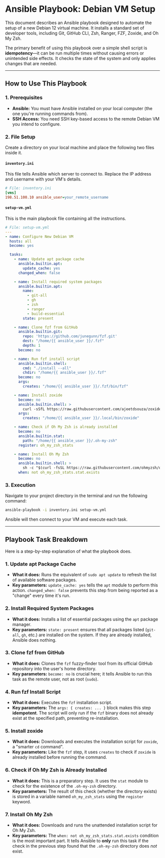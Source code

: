 # Ansible Playbook: Debian VM Setup

This document describes an Ansible playbook designed to automate the setup of a new Debian 12 virtual machine. It installs a standard set of developer tools, including Git, GitHub CLI, Zsh, Ranger, FZF, Zoxide, and Oh My Zsh.

The primary benefit of using this playbook over a simple shell script is **idempotency**—it can be run multiple times without causing errors or unintended side effects. It checks the state of the system and only applies changes that are needed.

-----

## How to Use This Playbook

### 1\. Prerequisites

  - **Ansible:** You must have Ansible installed on your local computer (the one you're running commands from).
  - **SSH Access:** You need SSH key-based access to the remote Debian VM you intend to configure.

### 2\. File Setup

Create a directory on your local machine and place the following two files inside it.

#### `inventory.ini`

This file tells Ansible which server to connect to. Replace the IP address and username with your VM's details.

```ini
# File: inventory.ini
[vms]
198.51.100.10 ansible_user=your_remote_username
```

#### `setup-vm.yml`

This is the main playbook file containing all the instructions.

```yaml
# File: setup-vm.yml
---
- name: Configure New Debian VM
  hosts: all
  become: yes

  tasks:
    - name: Update apt package cache
      ansible.builtin.apt:
        update_cache: yes
      changed_when: false

    - name: Install required system packages
      ansible.builtin.apt:
        name:
          - git-all
          - gh
          - zsh
          - ranger
          - build-essential
        state: present

    - name: Clone fzf from GitHub
      ansible.builtin.git:
        repo: 'https://github.com/junegunn/fzf.git'
        dest: "/home/{{ ansible_user }}/.fzf"
        depth: 1
      become: no

    - name: Run fzf install script
      ansible.builtin.shell:
        cmd: "./install --all"
        chdir: "/home/{{ ansible_user }}/.fzf"
      become: no
      args:
        creates: "/home/{{ ansible_user }}/.fzf/bin/fzf"

    - name: Install zoxide
      become: no
      ansible.builtin.shell: >
        curl -sSfL https://raw.githubusercontent.com/ajeetdsouza/zoxide/main/install.sh | sh
      args:
        creates: "/home/{{ ansible_user }}/.local/bin/zoxide"

    - name: Check if Oh My Zsh is already installed
      become: no
      ansible.builtin.stat:
        path: "/home/{{ ansible_user }}/.oh-my-zsh"
      register: oh_my_zsh_stats

    - name: Install Oh My Zsh
      become: no
      ansible.builtin.shell: >
        sh -c "$(curl -fsSL https://raw.githubusercontent.com/ohmyzsh/ohmyzsh/master/tools/install.sh)" "" --unattended
      when: not oh_my_zsh_stats.stat.exists
```

### 3\. Execution

Navigate to your project directory in the terminal and run the following command:

```bash
ansible-playbook -i inventory.ini setup-vm.yml
```

Ansible will then connect to your VM and execute each task.

-----

## Playbook Task Breakdown

Here is a step-by-step explanation of what the playbook does.

### 1\. Update apt Package Cache

  - **What it does:** Runs the equivalent of `sudo apt update` to refresh the list of available software packages.
  - **Key parameters:** `update_cache: yes` tells the `apt` module to perform this action. `changed_when: false` prevents this step from being reported as a "change" every time it's run.

### 2\. Install Required System Packages

  - **What it does:** Installs a list of essential packages using the `apt` package manager.
  - **Key parameters:** `state: present` ensures that all packages listed (`git-all`, `gh`, etc.) are installed on the system. If they are already installed, Ansible does nothing.

### 3\. Clone fzf from GitHub

  - **What it does:** Clones the `fzf` fuzzy-finder tool from its official GitHub repository into the user's home directory.
  - **Key parameters:** `become: no` is crucial here; it tells Ansible to run this task as the remote user, not as root (`sudo`).

### 4\. Run fzf Install Script

  - **What it does:** Executes the `fzf` installation script.
  - **Key parameters:** The `args: { creates: ... }` block makes this step **idempotent**. The script will only run if the `fzf` binary does not already exist at the specified path, preventing re-installation.

### 5\. Install zoxide

  - **What it does:** Downloads and executes the installation script for `zoxide`, a "smarter `cd` command".
  - **Key parameters:** Like the `fzf` step, it uses `creates` to check if `zoxide` is already installed before running the command.

### 6\. Check if Oh My Zsh is Already Installed

  - **What it does:** This is a preparatory step. It uses the `stat` module to check for the existence of the `.oh-my-zsh` directory.
  - **Key parameters:** The result of this check (whether the directory exists) is stored in a variable named `oh_my_zsh_stats` using the `register` keyword.

### 7\. Install Oh My Zsh

  - **What it does:** Downloads and runs the unattended installation script for Oh My Zsh.
  - **Key parameters:** The `when: not oh_my_zsh_stats.stat.exists` condition is the most important part. It tells Ansible to **only** run this task if the check in the previous step found that the `.oh-my-zsh` directory does *not* exist.